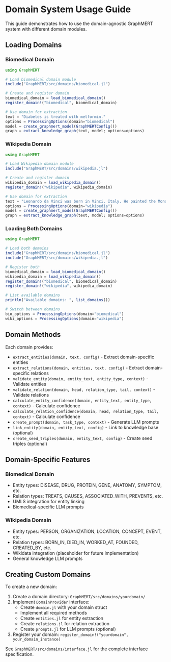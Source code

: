 # Domain System Usage Guide

This guide demonstrates how to use the domain-agnostic GraphMERT system with different domain modules.

## Loading Domains

### Biomedical Domain

```julia
using GraphMERT

# Load biomedical domain module
include("GraphMERT/src/domains/biomedical.jl")

# Create and register domain
biomedical_domain = load_biomedical_domain()
register_domain!("biomedical", biomedical_domain)

# Use domain for extraction
text = "Diabetes is treated with metformin."
options = ProcessingOptions(domain="biomedical")
model = create_graphmert_model(GraphMERTConfig())
graph = extract_knowledge_graph(text, model; options=options)
```

### Wikipedia Domain

```julia
using GraphMERT

# Load Wikipedia domain module
include("GraphMERT/src/domains/wikipedia.jl")

# Create and register domain
wikipedia_domain = load_wikipedia_domain()
register_domain!("wikipedia", wikipedia_domain)

# Use domain for extraction
text = "Leonardo da Vinci was born in Vinci, Italy. He painted the Mona Lisa."
options = ProcessingOptions(domain="wikipedia")
model = create_graphmert_model(GraphMERTConfig())
graph = extract_knowledge_graph(text, model; options=options)
```

### Loading Both Domains

```julia
using GraphMERT

# Load both domains
include("GraphMERT/src/domains/biomedical.jl")
include("GraphMERT/src/domains/wikipedia.jl")

# Register both
biomedical_domain = load_biomedical_domain()
wikipedia_domain = load_wikipedia_domain()
register_domain!("biomedical", biomedical_domain)
register_domain!("wikipedia", wikipedia_domain)

# List available domains
println("Available domains: ", list_domains())

# Switch between domains
bio_options = ProcessingOptions(domain="biomedical")
wiki_options = ProcessingOptions(domain="wikipedia")
```

## Domain Methods

Each domain provides:

- `extract_entities(domain, text, config)` - Extract domain-specific entities
- `extract_relations(domain, entities, text, config)` - Extract domain-specific relations
- `validate_entity(domain, entity_text, entity_type, context)` - Validate entities
- `validate_relation(domain, head, relation_type, tail, context)` - Validate relations
- `calculate_entity_confidence(domain, entity_text, entity_type, context)` - Calculate confidence
- `calculate_relation_confidence(domain, head, relation_type, tail, context)` - Calculate confidence
- `create_prompt(domain, task_type, context)` - Generate LLM prompts
- `link_entity(domain, entity_text, config)` - Link to knowledge base (optional)
- `create_seed_triples(domain, entity_text, config)` - Create seed triples (optional)

## Domain-Specific Features

### Biomedical Domain
- Entity types: DISEASE, DRUG, PROTEIN, GENE, ANATOMY, SYMPTOM, etc.
- Relation types: TREATS, CAUSES, ASSOCIATED_WITH, PREVENTS, etc.
- UMLS integration for entity linking
- Biomedical-specific LLM prompts

### Wikipedia Domain
- Entity types: PERSON, ORGANIZATION, LOCATION, CONCEPT, EVENT, etc.
- Relation types: BORN_IN, DIED_IN, WORKED_AT, FOUNDED, CREATED_BY, etc.
- Wikidata integration (placeholder for future implementation)
- General knowledge LLM prompts

## Creating Custom Domains

To create a new domain:

1. Create a domain directory: `GraphMERT/src/domains/yourdomain/`
2. Implement `DomainProvider` interface:
   - Create `domain.jl` with your domain struct
   - Implement all required methods
   - Create `entities.jl` for entity extraction
   - Create `relations.jl` for relation extraction
   - Create `prompts.jl` for LLM prompts (optional)
3. Register your domain: `register_domain!("yourdomain", your_domain_instance)`

See `GraphMERT/src/domains/interface.jl` for the complete interface specification.
